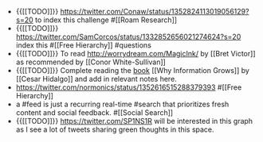 - {{[[TODO]]}} https://twitter.com/Conaw/status/1352824113019056129?s=20 to index this challenge #[[Roam Research]]
- {{[[TODO]]}} https://twitter.com/SamCorcos/status/1332852656021274624?s=20 index this #[[Free Hierarchy]] #questions
- {{[[TODO]]}} To read http://worrydream.com/MagicInk/ by [[Bret Victor]] as recommended by [[Conor White-Sullivan]]
- {{[[TODO]]}} Complete reading the [book]([[Books]]) [[Why Information Grows]] by [[Cesar Hidalgo]] and add in relevant notes here. 
- https://twitter.com/normonics/status/1352616515288379393 #[[Free Hierarchy]]
- a #feed is just a recurring real-time #search that prioritizes fresh content and social feedback. #[[Social Search]]
- {{[[TODO]]}} https://twitter.com/SP1NS1R will be interested in this graph as I see a lot of tweets sharing green thoughts in this space.
